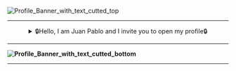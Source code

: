  ![Profile_Banner_with_text_cutted_top](https://i.pinimg.com/736x/ff/dd/b8/ffddb878b48a6832b6a70d0d7df5d7cc.jpg)

---

<details align="center">
<summary>🔒Hello, I am Juan Pablo and I invite you to open my profile🔒</summary>

[comment]: <> (Links to programming languages)
<h3 align="center"><b>Languages:</h3>
<a href="https://www.typescriptlang.org/" target="_blank"> <img src="https://raw.githubusercontent.com/devicons/devicon/master/icons/typescript/typescript-original.svg" alt="typescript" width="40" height="40"/> </a> <a href="https://www.python.org" target="_blank"> <img src="https://raw.githubusercontent.com/devicons/devicon/master/icons/python/python-original.svg" alt="python" width="40" height="40"/> </a> <a href="https://reactjs.org/" target="_blank"> <img src="https://raw.githubusercontent.com/devicons/devicon/master/icons/react/react-original-wordmark.svg" alt="react" width="40" height="40"/> </a> <a href="https://nodejs.org" target="_blank"> <img src="https://raw.githubusercontent.com/devicons/devicon/master/icons/nodejs/nodejs-original-wordmark.svg" alt="nodejs" width="40" height="40"/> </a> <a href="https://nextjs.org/" target="_blank"> <img src="https://imgs.search.brave.com/4upPOG6VAisBglNxSxFzrQKkukt6OFrSvfOuulkzqEI/rs:fit:860:0:0:0/g:ce/aHR0cHM6Ly9jYW1v/LmdpdGh1YnVzZXJj/b250ZW50LmNvbS8y/NmQwNmE2NTcyYWE1/ZDllY2RiNjk5YWRk/NzFkNDBlNTdhZWZl/ODI0NGM2MzA2YmE1/OGE3MGFlZTZhZDUx/MjNjLzY4NzQ3NDcw/NzMzYTJmMmY2MTcz/NzM2NTc0NzMyZTc2/NjU3MjYzNjU2YzJl/NjM2ZjZkMmY2OTZk/NjE2NzY1MmY3NTcw/NmM2ZjYxNjQyZjc2/MzEzNjM2MzIzMTMz/MzAzNTM1MzkyZjZl/NjU3ODc0NmE3MzJm/NDk2MzZmNmU1ZjZj/Njk2NzY4NzQ1ZjYy/NjE2MzZiNjc3MjZm/NzU2ZTY0MmU3MDZl/Njc" alt="next.js" width="40" height="40"/>
    
[comment]: <> (Links to other computer related stuff)
<h3 align="center"><b>Hobby Projects:</h3>
<p align="center"> <a href="https://www.udemy.com/" target="_blank"> <img src="https://imgs.search.brave.com/m0g2saAqot_gs1xiOOm9XUkltTJsLzbEr9P7_oGaVMw/rs:fit:860:0:0:0/g:ce/aHR0cHM6Ly9sb2dv/cy13b3JsZC5uZXQv/d3AtY29udGVudC91/cGxvYWRzLzIwMjEv/MTEvVWRlbXktRW1i/bGVtLTcwMHgzOTQu/cG5n" alt="Udemy" width="65" height="45"/> </a> 

---

[comment]: <> (Extend Contributions)
<details align="center">
 <summary>Contributions</summary>
 
![snake gif](https://github.com/JuanPablo-08/JuanPablo-08/blob/output/github-snake-dark.svg)

</details>
</details>

---


![Profile_Banner_with_text_cutted_bottom](https://i.pinimg.com/736x/12/b9/c4/12b9c4ffb95afc429bff7571ba768b37.jpg)

------
